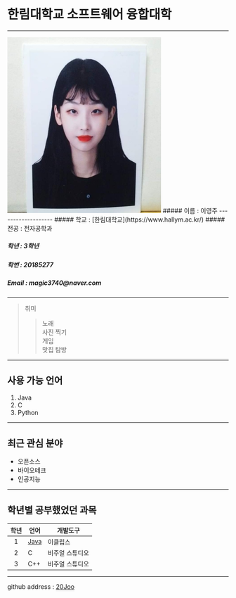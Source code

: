 # 한림대학교 소프트웨어 융합대학
---
<img src=KakaoTalk_20190529_213848204.jpg width=350 height=400> 
##### 이름 : 이영주  
-------------------  
  ##### 학교 : [한림대학교](https://www.hallym.ac.kr/)  
  ##### 전공 : 전자공학과  
  <h5> 학년 : 3학년 </h5>  
  <h5> 학번 : 20185277 </h5>  
  <h5> Email : magic3740@naver.com </h5>  
  
 ------------------------- 
  > 취미  
  >> 노래  
  >> 사진 찍기  
  >> 게임  
  >> 맛집 탐방  
  -------------------------
  ## 사용 가능 언어
  1. Java
  2. C
  3. Python
  ***********************

  ## 최근 관심 분야 
  * 오픈소스
  * 바이오테크  
  * 인공지능  
  -----------------------
  ## 학년별 공부했었던 과목
  |학년|언어|개발도구|
  |:---:|---|---|
  |1|[Java](http://www.oracle.com)|이클립스|
  |2|C|비주얼 스튜디오|
  |3|C++|비주얼 스튜디오|
  
  *****************
  github address : [20Joo][github]  
  
  [github]:https://github.com/20Joo
